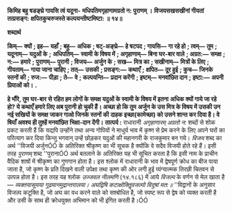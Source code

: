 **किमिह बहु षडङ्घ्रे गायसि त्वं यदूना-** **मधिपतिमगृहाणामग्रतो न: पुराणम् ।** **विजयसखसखीनां गीयतां तत्प्रसङ्ग:** **क्षपितकुचरुजस्ते कल्पयन्तीष्टमिष्टा: ॥ १४॥** 

**शब्दार्थ** 

**किम्—** **क्यों** **; इह—** **यहाँ** **; बहु—** **अधिक** **; षट्-अङ्घ्रे—** **हे षटपद** **; गायसि—** **गा रहे हो** **; त्वम्—** **तुम** **; यदूनाम्—** **यदुओं के** **;** **अधिपतिम्—** **स्वामी के विषय में** **; अगृहाणाम्—** **बिना घर-बार वाले** **; अग्रत:—** **समक्ष** **; न:—** **हमारे** **; पुराणम्—** **पुरानी** **; विजय—** **अर्जुन के** **; सख—** **मित्र का** **; सखीनाम्—** **मित्रों के लिए** **; गीयताम्—** **गाया जाना चाहिए** **; तत्—** **उसकी** **; प्रसङ्ग:—** **कथाएँ** **;** **क्षपित—** **दूर हुई** **; कुच—** **जिनके स्तनों की** **; रुज:—** **पीड़ा** **; ते—** **वे** **; कल्पयन्ति—** **प्रदान करेंगी** **; इष्टम्—** **मनवांछित दान** **; इष्टा:—** **अपनी प्रियाओं को।** **.** 

**हे भौंरे, तुम घर-बार से रहित हम लोगों के समक्ष यदुओं के स्वामी के विषय में इतना** **अधिक क्यों गाये जा रहे हो? ये कथाएँ हमारे लिए अब पुरानी हो चुकी हैं। अच्छा हो कि तुम** **अर्जुन के उस मित्र के विषय में उसकी उन नई सखियों के समक्ष जाकर गाओ जिनके स्तनों की** **दाहक इच्छा(कामेच्छा) को उसने शान्त कर दिया है। वे षियाँ अवश्य ही तुश्हें मनवांछित** **भिक्षा-दान देंगी।** **तात्पर्य :** राधारानी *अगृहाणारम् अग्रतो न:* शब्दों से शोक प्रकट करती हैं कि यद्यपि उन्होंने तथा अन्य गोपियों ने माधुर्य भाव में कृष्ण से प्रेम करने के लिए अपने घरों का परित्याग कर दिया किन्तु भगवान् उन्हें छोड़कर यदुओं की महानगरी के राजकुमार बन गये। *विजय* शब्द का अर्थ ''विजयी अर्जुनÓÓ के अतिरिक्त श्रीकृष्ण का भी सूचक है क्योंकि वे सदैव विजयी होते रहे हैं। इसी तरह *पुराणम्*  शब्द ''पुरानाÓÓ अर्थ बतलाने के अतिरिक्त यह भी सूचित करता है कि इसी नाम के प्राचीन वैदिक शाषों में श्रीकृष्ण का गुणगान होता है। इस श्लोक में राधारानी के भाव में द्वेषपूर्ण क्रोध का बीज पाया जाता है, जो कृष्ण के प्रति दिखने वाली उपेक्षा तथा कृष्ण की ओर लगी हुई व्यंग्यात्मक तिरछी चितवन से उत्पन्न होता है। इस तरह यह श्लोक *उज्जवल नीलमणि* (१४.१८६) में आये *विजल्प* के वर्णन से मेल खाता है— *व्यक्तयासूयया गूढमानमुद्रान्तरालया।* *अघद्विषि कटाक्षोक्तिॢवजल्पो विदुषां मत:॥* ''विद्वानों के अनुसार विजल्प कटूक्ति है, जो अघ का वध करने वाले को सश्बोधित है, जो स्पष्ट रूप से द्वेष को व्यक्त करती है और उसी के साथ ही क्रोधयुक्त अभिमान को भी इंगित करती है।ÓÓ  